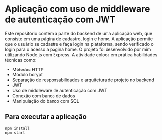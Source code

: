 # Aplicação com uso de middleware de autenticação com JWT

Este repositório contém a parte do backend de uma aplicação web, que consiste em uma página de cadastro, login e home. A aplicação permite que o usuário se cadastre e faça login na plataforma, sendo verificado o login para o acesso a página home. O projeto foi desenvolvido por mim utilizando Node.js com Express. A atividade coloca em prática habilidades técnicas como:

* Métodos HTTP
* Módulo bcrypt
* Separação de responsabilidades e arquitetura de projeto no backend
* JWT
* Uso de middleware de autenticação com JWT
* Conexão com banco de dados
* Manipulação do banco com SQL


## Para executar a aplicação

```
npm install
npm start

```